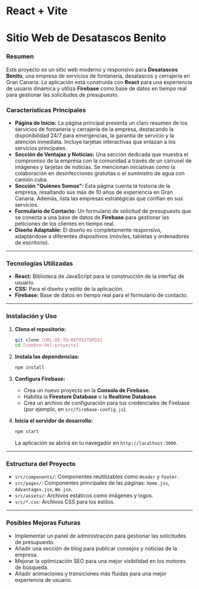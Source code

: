 # React + Vite

# Sitio Web de Desatascos Benito

### Resumen
Este proyecto es un sitio web moderno y responsivo para **Desatascos Benito**, una empresa de servicios de fontanería, desatascos y cerrajería en Gran Canaria. La aplicación está construida con **React** para una experiencia de usuario dinámica y utiliza **Firebase** como base de datos en tiempo real para gestionar las solicitudes de presupuesto.

### Características Principales

* **Página de Inicio:** La página principal presenta un claro resumen de los servicios de fontanería y cerrajería de la empresa, destacando la disponibilidad 24/7 para emergencias, la garantía de servicio y la atención inmediata. Incluye tarjetas interactivas que enlazan a los servicios principales.
* **Sección de Ventajas y Noticias:** Una sección dedicada que muestra el compromiso de la empresa con la comunidad a través de un carrusel de imágenes y tarjetas de noticias. Se mencionan iniciativas como la colaboración en desinfecciones gratuitas o el suministro de agua con camión cuba.
* **Sección "Quiénes Somos":** Esta página cuenta la historia de la empresa, resaltando sus más de 10 años de experiencia en Gran Canaria. Además, lista las empresas estratégicas que confían en sus servicios.
* **Formulario de Contacto:** Un formulario de solicitud de presupuesto que se conecta a una base de datos de **Firebase** para gestionar las peticiones de los clientes en tiempo real.
* **Diseño Adaptable:** El diseño es completamente responsivo, adaptándose a diferentes dispositivos (móviles, tabletas y ordenadores de escritorio).

---

### Tecnologías Utilizadas

* **React:** Biblioteca de JavaScript para la construcción de la interfaz de usuario.
* **CSS:** Para el diseño y estilo de la aplicación.
* **Firebase:** Base de datos en tiempo real para el formulario de contacto.

---

### Instalación y Uso

1.  **Clona el repositorio:**
    ```bash
    git clone [URL-DE-TU-REPOSITORIO]
    cd [nombre-del-proyecto]
    ```

2.  **Instala las dependencias:**
    ```bash
    npm install
    ```

3.  **Configura Firebase:**
    * Crea un nuevo proyecto en la **Consola de Firebase**.
    * Habilita la **Firestore Database** o la **Realtime Database**.
    * Crea un archivo de configuración para tus credenciales de Firebase (por ejemplo, en `src/firebase-config.js`).

4.  **Inicia el servidor de desarrollo:**
    ```bash
    npm start
    ```
    La aplicación se abrirá en tu navegador en `http://localhost:3000`.

---

### Estructura del Proyecto

* `src/components/`: Componentes reutilizables como `Header` y `Footer`.
* `src/pages/`: Componentes principales de las páginas: `Home.jsx`, `Advantages.jsx`, `We.jsx`.
* `src/assets/`: Archivos estáticos como imágenes y logos.
* `src/*.css`: Archivos CSS para los estilos.

---

### Posibles Mejoras Futuras

* Implementar un panel de administración para gestionar las solicitudes de presupuesto.
* Añadir una sección de blog para publicar consejos y noticias de la empresa.
* Mejorar la optimización SEO para una mejor visibilidad en los motores de búsqueda.
* Añadir animaciones y transiciones más fluidas para una mejor experiencia de usuario.
